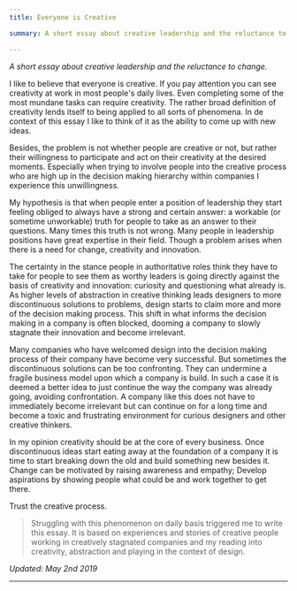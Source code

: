 ```yaml
---
title: Everyone is Creative

summary: A short essay about creative leadership and the reluctance to change.

---
```


*A short essay about creative leadership and the reluctance to change.*

I like to believe that everyone is creative. If you pay attention you can see creativity at work in most people's daily lives. Even completing some of the most mundane tasks can require creativity. The rather broad definition of creativity lends itself to being applied to all sorts of phenomena. In de context of this essay I like to think of it as the ability to come up with new ideas.

Besides, the problem is not whether people are creative or not, but rather their willingness to participate and act on their creativity at the desired moments. Especially when trying to involve people into the creative process who are high up in the decision making hierarchy within companies I experience this unwillingness.

My hypothesis is that when people enter a position of leadership they start feeling obliged to always have a strong and certain answer: a workable (or sometime unworkable) truth for people to take as an answer to their questions. Many times this truth is not wrong. Many people in leadership positions have great expertise in their field. Though a problem arises when there is a need for change, creativity and innovation.

The certainty in the stance people in authoritative roles think they have to take for people to see them as worthy leaders is going directly against the basis of creativity and innovation: curiosity and questioning what already is. As higher levels of abstraction in creative thinking leads designers to more discontinuous solutions to problems, design starts to claim more and more of the decision making process. This shift in what informs the decision making in a company is often blocked, dooming a company to slowly stagnate their innovation and become irrelevant.

Many companies who have welcomed design into the decision making process of their company have become very successful. But sometimes the discontinuous solutions can be too confronting. They can undermine a fragile business model upon which a company is build. In such a case it is deemed a better idea to just continue the way the company was already going, avoiding confrontation. A company like this does not have to immediately become irrelevant but can continue on for a long time and become a toxic and frustrating environment for curious designers and other creative thinkers.

In my opinion creativity should be at the core of every business. Once discontinuous ideas start eating away at the foundation of a company it is time to start breaking down the old and build something new besides it. Change can be motivated by raising awareness and empathy; Develop aspirations by showing people what could be and work together to get there.

Trust the creative process.

> Struggling with this phenomenon on daily basis triggered me to write this essay. It is based on experiences and stories of creative people working in creatively stagnated companies and my reading into creativity, abstraction and playing in the context of design.

*Updated: May 2nd 2019*

---
